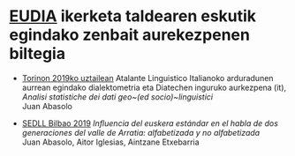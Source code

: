 # [EUDIA](https://www.ehu.eus/eu/web/eudia/home/) ikerketa taldearen eskutik egindako zenbait aurekezpenen biltegia

+ [Torinon 2019ko uztailean](https://eudia-ehu.github.io/aurkezpenak/1907TorinoALI/) Atalante Linguistico Italianoko arduradunen aurrean egindako dialektometria eta Diatechen inguruko aurkezpena (it), _Analisi statistiche dei dati geo~(ed socio)~linguistici_  
Juan Abasolo

+ [SEDLL Bilbao 2019](http://eudia-ehu.github.io/aurkezpenak/1911SEDLL.html) _Influencia del euskera estándar en el habla de dos generaciones del valle de Arratia: alfabetizada y no alfabetizada_  
    Juan Abasolo, Aitor Iglesias, Aintzane Etxebarria

